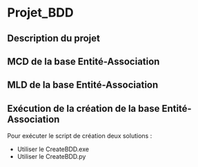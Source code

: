 # Projet_BDD #

## Description du projet ##


## MCD de la base Entité-Association ##

## MLD de la base Entité-Association ##

## Exécution de la création de la base Entité-Association ##

Pour exécuter le script de création deux solutions :
- Utiliser le CreateBDD.exe
- Utiliser le CreateBDD.py
